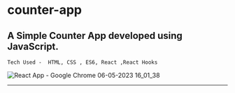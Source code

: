 # counter-app
## A Simple Counter App developed using JavaScript.

 `Tech Used - 
 HTML, CSS , ES6, React ,React Hooks`

![React App - Google Chrome 06-05-2023 16_01_38](https://user-images.githubusercontent.com/132603875/236618916-2791883d-d692-417a-8608-963311616bcc.png)

*** 


